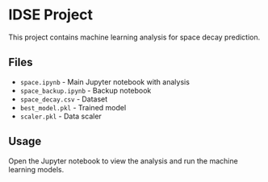 # IDSE Project

This project contains machine learning analysis for space decay prediction.

## Files
- `space.ipynb` - Main Jupyter notebook with analysis
- `space_backup.ipynb` - Backup notebook
- `space_decay.csv` - Dataset
- `best_model.pkl` - Trained model
- `scaler.pkl` - Data scaler

## Usage
Open the Jupyter notebook to view the analysis and run the machine learning models.


